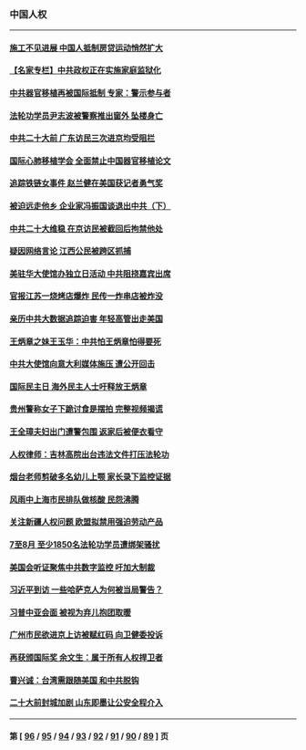 ### 中国人权
---
#### [施工不见进展 中国人抵制房贷运动悄然扩大](../../pages/ncid278/n13828435.md) 
#### [【名家专栏】中共政权正在实施家庭监狱化](../../pages/ncid278/n13828326.md) 
#### [中共器官移植再被国际抵制 专家：警示参与者](../../pages/ncid278/n13828208.md) 
#### [法轮功学员尹志波被警察推出窗外 坠楼身亡](../../pages/ncid278/n13828273.md) 
#### [中共二十大前 广东访民三次进京均受阻拦](../../pages/ncid278/n13828141.md) 
#### [国际心肺移植学会 全面禁止中国器官移植论文](../../pages/ncid278/n13827785.md) 
#### [追踪铁链女事件 赵兰健在美国获记者勇气奖](../../pages/ncid278/n13827296.md) 
#### [被迫远走他乡 企业家冯振国谈退出中共（下）](../../pages/ncid278/n13827432.md) 
#### [中共二十大维稳 在京访民被截回后拘禁他处](../../pages/ncid278/n13827605.md) 
#### [疑因网络言论 江西公民被跨区抓捕](../../pages/ncid278/n13827298.md) 
#### [美驻华大使馆办独立日活动 中共阻挠嘉宾出席](../../pages/ncid278/n13827240.md) 
#### [官报江苏一烧烤店爆炸 民传一炸串店被炸没](../../pages/ncid278/n13827054.md) 
#### [亲历中共大数据追踪迫害 年轻高管出走美国](../../pages/ncid278/n13826859.md) 
#### [王炳章之妹王玉华：中共怕王炳章怕得要死](../../pages/ncid278/n13826911.md) 
#### [中共大使馆向意大利媒体施压 遭公开回击](../../pages/ncid278/n13826038.md) 
#### [国际民主日 海外民主人士吁释放王炳章](../../pages/ncid278/n13826558.md) 
#### [贵州警称女子下跪讨食是摆拍 完整视频揭谎](../../pages/ncid278/n13826144.md) 
#### [王全璋夫妇出门遭警包围 返家后被便衣看守](../../pages/ncid278/n13826096.md) 
#### [人权律师：吉林高院出台违法文件打压法轮功](../../pages/ncid278/n13825665.md) 
#### [烟台老师剪破多名幼儿上颚 家长录下监控证据](../../pages/ncid278/n13825668.md) 
#### [风雨中上海市民排队做核酸 民怨沸腾](../../pages/ncid278/n13825281.md) 
#### [关注新疆人权问题 欧盟拟禁用强迫劳动产品](../../pages/ncid278/n13825131.md) 
#### [7至8月 至少1850名法轮功学员遭绑架骚扰](../../pages/ncid278/n13824925.md) 
#### [美国会听证聚焦中共数字监控 吁加大制裁](../../pages/ncid278/n13825083.md) 
#### [习近平到访 一些哈萨克人为何被当局警告？](../../pages/ncid278/n13824905.md) 
#### [习普中亚会面 被视为弃儿抱团取暖](../../pages/ncid278/n13824963.md) 
#### [广州市民欲进京上访被赋红码 向卫健委投诉](../../pages/ncid278/n13824766.md) 
#### [再获颁国际奖 余文生：属于所有人权捍卫者](../../pages/ncid278/n13824702.md) 
#### [曹兴诚：台湾需跟随美国 和中共脱钩](../../pages/ncid278/n13824177.md) 
#### [二十大前封城加剧 山东即墨让公安全程介入](../../pages/ncid278/n13824364.md) 

---
#### 第 [ [96](./96.md) / [95](./95.md) / [94](./94.md) / [93](./93.md) / [92](./92.md) / [91](./91.md) / [90](./90.md) / [89](./89.md) ] 页

